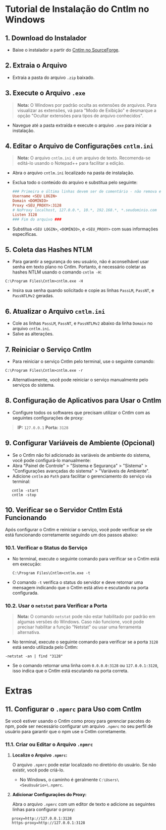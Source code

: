 # Tutorial de Instalação do Cntlm no Windows

## 1. Download do Instalador

- Baixe o instalador a partir do [Cntlm no SourceForge](https://sourceforge.net/projects/cntlm/).

## 2. Extraia o Arquivo

- Extraia a pasta do arquivo `.zip` baixado.

## 3. Execute o Arquivo `.exe`

> **Nota:** O Windows por padrão oculta as extensões de arquivos. Para visualizar as extensões, vá para "Modo de Exibição" e desmarque a opção "Ocultar extensões para tipos de arquivo conhecidos".


- Navegue até a pasta extraída e execute o arquivo `.exe` para iniciar a instalação.

## 4. Editar o Arquivo de Configurações `cntlm.ini`

> **Nota:** O arquivo `cntlm.ini` é um arquivo de texto. Recomenda-se editá-lo usando o Notepad++ para facilitar a edição.


- Abra o arquivo `cntlm.ini` localizado na pasta de instalação.
- Exclua todo o conteúdo do arquivo e substitua pelo seguinte:

  ```ini
  ### Primeira e última linhas devem ser de comentário - não remova esta linha para evitar bug ###
  Username <SEU LOGIN>
  Domain <DOMÍNIO>
  Proxy <SEU_PROXY>:3128
  # NoProxy localhost, 127.0.0.*, 10.*, 192.168.*, *.seudominio.com
  Listen 3128
  ### Fim do arquivo ###

- Substitua `<SEU LOGIN>`, `<DOMÍNIO>`, e `<SEU_PROXY>` com suas informações específicas.

## 5. Coleta das Hashes NTLM

- Para garantir a segurança do seu usuário, não é aconselhável usar senha em texto plano no Cntlm. Portanto, é necessário coletar as hashes NTLM usando o comando `cntlm -H`:
  
```shell
C:\Program Files\Cntlm>cntlm.exe -H
````

- Insira sua senha quando solicitado e copie as linhas `PassLM`, `PassNT`, e `PassNTLMv2` geradas.

## 6. Atualizar o Arquivo `cntlm.ini`

- Cole as linhas `PassLM`, `PassNT`, e `PassNTLMv2` abaixo da linha `Domain` no arquivo `cntlm.ini`.
- Salve as alterações.

## 7. Reiniciar o Serviço Cntlm

- Para reiniciar o serviço Cntlm pelo terminal, use o seguinte comando:
  
```shell
C:\Program Files\Cntlm>cntlm.exe -r
```

- Alternativamente, você pode reiniciar o serviço manualmente pelo serviços do sistema.
## 8. Configuração de Aplicativos para Usar o Cntlm

- Configure todos os softwares que precisam utilizar o Cntlm com as seguintes configurações de proxy:
  
>  **IP:** `127.0.0.1`
>  **Porta:** `3128`

## 9. Configurar Variáveis de Ambiente (Opcional)

- Se o Cntlm não foi adicionado às variáveis de ambiente do sistema, você pode configurá-lo manualmente:
- Abra "Painel de Controle" > "Sistema e Segurança" > "Sistema" > "Configurações avançadas do sistema" > "Variáveis de Ambiente".
- Adicione `cntlm` ao `Path` para facilitar o gerenciamento do serviço via terminal:
 
``` shell   
   cntlm -start 
   cntlm -stop   
   ````

## 10. Verificar se o Servidor Cntlm Está Funcionando

Após configurar o Cntlm e reiniciar o serviço, você pode verificar se ele está funcionando corretamente seguindo um dos passos abaixo:

### 10.1. Verificar o Status do Serviço

- No terminal, execute o seguinte comando para verificar se o Cntlm está em execução:

  ```shell
  C:\Program Files\Cntlm>cntlm.exe -t
   ```

- O comando `-t` verifica o status do servidor e deve retornar uma mensagem indicando que o Cntlm está ativo e escutando na porta configurada.
### 10.2. Usar o `netstat` para Verificar a Porta

> **Nota:** O comando `netstat` pode não estar habilitado por padrão em algumas versões do Windows. Caso não funcione, você pode precisar habilitar a função "Netstat" ou usar uma ferramenta alternativa.

- No terminal, execute o seguinte comando para verificar se a porta `3128` está sendo utilizada pelo Cntlm:

 ``` shell
-netstat -an | find "3128"
```

- Se o comando retornar uma linha com `0.0.0.0:3128` ou `127.0.0.1:3128`, isso indica que o Cntlm está escutando na porta correta.

# **Extras**
## 11. Configurar o `.npmrc` para Uso com Cntlm

Se você estiver usando o Cntlm como proxy para gerenciar pacotes do npm, pode ser necessário configurar um arquivo `.npmrc` no seu perfil de usuário para garantir que o npm use o Cntlm corretamente.

### 11.1. Criar ou Editar o Arquivo `.npmrc`

1. **Localize o Arquivo `.npmrc`:**

   O arquivo `.npmrc` pode estar localizado no diretório do usuário. Se não existir, você pode criá-lo.

   - No Windows, o caminho é geralmente `C:\Users\<SeuUsuário>\.npmrc`.


2. **Adicionar Configurações do Proxy:**

   Abra o arquivo `.npmrc` com um editor de texto e adicione as seguintes linhas para configurar o proxy:

```
   proxy=http://127.0.0.1:3128
   https-proxy=http://127.0.0.1:3128
   ```


